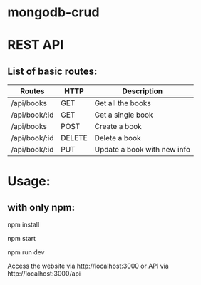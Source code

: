 # mongodb-crud

# REST API

## List of basic routes:

| Routes | HTTP | Description |
| ----- | ----- | ----- |
| /api/books | GET | Get all the books |
| /api/book/:id  | GET | Get a single book |
| /api/books      | POST | Create a book |
| /api/book/:id  | DELETE | Delete a book |
| /api/book/:id  | PUT | Update a book with new info |

# Usage:

## with only npm:

npm install

npm start

npm run dev

Access the website via http://localhost:3000 or API via http://localhost:3000/api